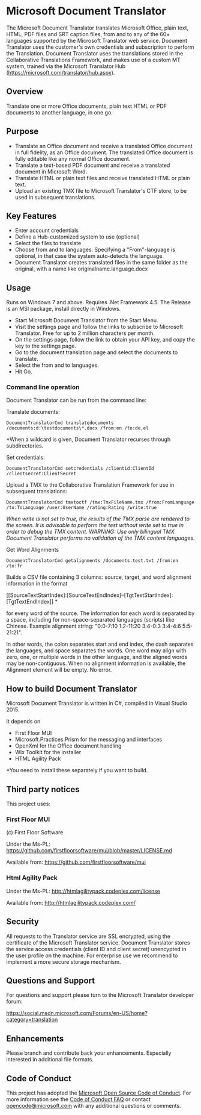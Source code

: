 # Microsoft Document Translator
The Microsoft Document Translator translates Microsoft Office, plain text, HTML, PDF files and SRT caption files, from and to any of the 60+ languages supported by the Microsoft Translator web service.
Document Translator uses the customer's own credentials and subscription to perform the Translation. Document Translator uses the translations stored in the Collaborative Translations Framework,
and makes use of a custom MT system, trained via the Microsoft Translator Hub (https://microsoft.com/translator/hub.aspx).

## Overview
Translate one or more Office documents, plain text HTML or PDF documents to another language, in one go. 

## Purpose
- Translate an Office document and receive a translated Office document in full fidelity, as an Office document. The translated Office document is fully editable like any normal Office document.
- Translate a text-based PDF document and receive a translated document in Microsoft Word.
- Translate HTML or plain text files and receive translated HTML or plain text.
- Upload an existing TMX file to Microsoft Translator's CTF store, to be used in subsequent translations. 

## Key Features
- Enter account credentials
- Define a Hub-customized system to use (optional)
- Select the files to translate
- Choose from and to languages. Specifying a "From"-language is optional, in that case the system auto-detects the language.
- Document Translator creates translated files in the same folder as the original, with a name like originalname.language.docx

## Usage
Runs on Windows 7 and above.
Requires .Net Framework 4.5.
The Release is an MSI package, install directly in Windows.

- Start Microsoft Document Translator from the Start Menu.
- Visit the settings page and follow the links to subscribe to Microsoft Translator. Free for up to 2 million characters per month.
- On the settings page, follow the link to obtain your API key, and copy the key to the settings page.
- Go to the document translation page and select the documents to translate.
- Select the from and to languages.
- Hit Go.

### Command line operation
Document Translator can be run from the command line:

Translate documents:

`DocumentTranslatorCmd translatedocuments /documents:d:\testdocuments\*.docx /from:en /to:de,el`

*When a wildcard is given, Document Translator recurses through subdirectories.


Set credentials:

`DocumentTranslatorCmd setcredentials /clientid:ClientId /clientsecret:ClientSecret`

Upload a TMX to the Collaborative Translation Framework for use in subsequent translations:

`DocumentTranslatorCmd tmxtoctf /tmx:TmxFileName.tmx /from:FromLanguage /to:ToLanguage /user:UserName /rating:Rating /write:true`

*When write is not set to true, the results of the TMX parse are rendered to the screen. It is advisable to perform the
test without write set to true in order to debug the TMX content. WARNING: Use only bilingual TMX. Document Translator performs no validation of the TMX content languages.*

Get Word Alignments

`DocumentTranslatorCmd getalignments /documents:test.txt /from:en /to:fr`

Builds a CSV file containing 3 columns: source, target, and word alignment information in the format 

[[SourceTextStartIndex]:[SourceTextEndIndex]–[TgtTextStartIndex]:[TgtTextEndIndex]] *

for every word of the source. The information for each word is separated by a space, including for non-space-separated languages (scripts) like Chinese. 
Example alignment string: "0:0-7:10 1:2-11:20 3:4-0:3 3:4-4:6 5:5-21:21".

In other words, the colon separates start and end index, the dash separates the languages, and space separates the words.
One word may align with zero, one, or multiple words in the other language, and the aligned words may be non-contiguous.
When no alignment information is available, the Alignment element will be empty. No error.


## How to build Document Translator
Microsoft Document Translator is written in C#, compiled in Visual Studio 2015.

It depends on

- First Floor MUI
- Microsoft.Practices.Prism for the messaging and interfaces
- OpenXml for the Office document handling
- Wix Toolkit for the installer
- HTML Agility Pack

*You need to install these separately if you want to build.


## Third party notices

This project uses:

### First Floor MUI

(c) First Floor Software

Under the Ms-PL: https://github.com/firstfloorsoftware/mui/blob/master/LICENSE.md

Available from: https://github.com/firstfloorsoftware/mui

### Html Agility Pack

Under the Ms-PL: http://htmlagilitypack.codeplex.com/license

Available from: http://htmlagilitypack.codeplex.com/


## Security
All requests to the Translator service are SSL encrypted, using the certificate of the Microsoft Translator service.
Document Translator stores the service access credentials (client ID and client secret) unencypted in the
user profile on the machine. For enterprise use we recommend to implement a more secure storage mechanism.


## Questions and Support
For questions and support please turn to the Microsoft Translator developer forum: 

https://social.msdn.microsoft.com/Forums/en-US/home?category=translation

## Enhancements
Please branch and contribute back your enhancements. Especially interested in additional file formats.

## Code of Conduct
This project has adopted the [Microsoft Open Source Code of Conduct](https://opensource.microsoft.com/codeofconduct/).
For more information see the [Code of Conduct FAQ](https://opensource.microsoft.com/codeofconduct/faq/) or contact [opencode@microsoft.com](mailto:opencode@microsoft.com) with any additional questions or comments.
